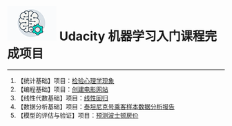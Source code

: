 # [![课程Logo](icon-nd009-basic.png "课程网址")](https://cn.udacity.com/course/machine-learning-engineer-nanodegree--nd009-cn-basic) Udacity 机器学习入门课程完成项目

-------------------------

1. 【统计基础】项目：[检验心理学现象](p1-instruction-zh)
2. 【编程基础】项目：[创建电影网站](p2_fresh_tomatoes)
3. 【线性代数基础】项目：[线性回归](p3_linear_regression_project)
4. 【数据分析基础】项目：[泰坦尼克号乘客样本数据分析报告](p4_investigate_titanic_data)
5. 【模型的评估与验证】项目：[预测波士顿房价](p5_boston_housing)
